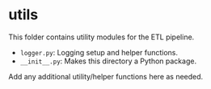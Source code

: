 # utils

This folder contains utility modules for the ETL pipeline.

- `logger.py`: Logging setup and helper functions.
- `__init__.py`: Makes this directory a Python package.

Add any additional utility/helper functions here as needed. 